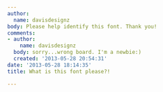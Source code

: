 ```yaml
---
author:
  name: davisdesignz
body: Please help identify this font. Thank you!
comments:
- author:
    name: davisdesignz
  body: sorry...wrong board. I'm a newbie:)
  created: '2013-05-28 20:54:31'
date: '2013-05-28 18:14:35'
title: What is this font please?!

---
```

